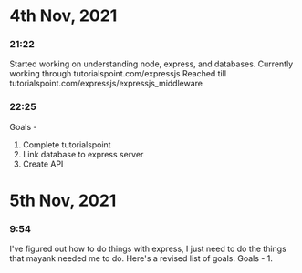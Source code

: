 # 4th Nov, 2021
### 21:22
Started working on understanding node, express, and databases.
Currently working through tutorialspoint.com/expressjs
Reached till tutorialspoint.com/expressjs/expressjs_middleware

### 22:25 
Goals - 
1. Complete tutorialspoint
2. Link database to express server
3. Create API

# 5th Nov, 2021
### 9:54 
I've figured out how to do things with express, I just need to do the things that mayank needed me to do.
Here's a revised list of goals.
Goals - 
1. 